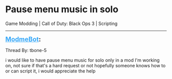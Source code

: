 # Pause menu music in solo
Game Modding | Call of Duty: Black Ops 3 | Scripting

---
<strong style="font-size: 1.4em;"><span style="text-decoration: underline;text-decoration-color: #34a7f9;"><span style="color:#34a7f9;">ModmeBot</span></span>:</strong>

<p>Thread By: tbone-5<br /><p style="text-align:left;">i would like to have pause menu music for solo only in a mod I&#39;m working on, not sure if that&#39;s a hard request or not hopefully someone knows how to or can script it, i would appreciate the help</p></p>
